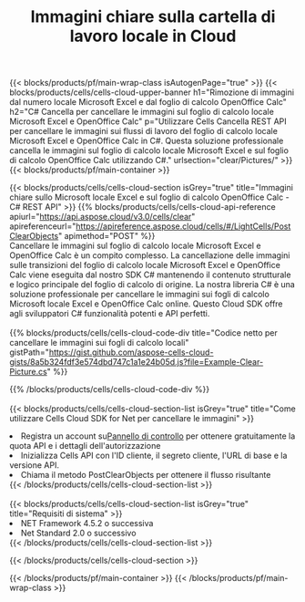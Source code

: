 ﻿---
title:  Immagini chiare sulla cartella di lavoro locale in Cloud
description: API cloud e SDK per cancellare le immagini su Microsoft Excel e OpenOffice Calc. Immagini chiare sui fogli di calcolo locali tramite il Cloud Cells API. L'SDK supporta tipi di linguaggi di sviluppo. Includono Android, C#, Go, Java, NodeJS, Perl, PHP, Python, Ruby e swift.
---
{{< blocks/products/pf/main-wrap-class isAutogenPage="true" >}}
{{< blocks/products/cells/cells-cloud-upper-banner h1="Rimozione di immagini dal numero locale Microsoft Excel e dal foglio di calcolo OpenOffice Calc" h2="C# Cancella per cancellare le immagini sul foglio di calcolo locale Microsoft Excel e OpenOffice Calc" p="Utilizzare Cells Cancella REST API per cancellare le immagini sui flussi di lavoro del foglio di calcolo locale Microsoft Excel e OpenOffice Calc in C#. Questa soluzione professionale cancella le immagini sul foglio di calcolo locale Microsoft Excel e sul foglio di calcolo OpenOffice Calc utilizzando C#." urlsection="clear/Pictures/" >}}
{{< blocks/products/pf/main-container >}}

{{< blocks/products/cells/cells-cloud-section isGrey="true" title="Immagini chiare sullo Microsoft locale Excel e sul foglio di calcolo OpenOffice Calc - C# REST API" >}}
{{% blocks/products/cells/cells-cloud-api-reference apiurl="https://api.aspose.cloud/v3.0/cells/clear" apireferenceurl="https://apireference.aspose.cloud/cells/#/LightCells/PostClearObjects" apimethod="POST" %}}
<br/>
Cancellare le immagini sul foglio di calcolo locale Microsoft Excel e OpenOffice Calc è un compito complesso. La cancellazione delle immagini sulle transizioni del foglio di calcolo locale Microsoft Excel e OpenOffice Calc viene eseguita dal nostro SDK C# mantenendo il contenuto strutturale e logico principale del foglio di calcolo di origine. La nostra libreria C# è una soluzione professionale per cancellare le immagini sui fogli di calcolo Microsoft locale Excel e OpenOffice Calc online. Questo Cloud SDK offre agli sviluppatori C# funzionalità potenti e API perfetti.
<br/>
<br/>
{{% blocks/products/cells/cells-cloud-code-div title="Codice netto per cancellare le immagini sui fogli di calcolo locali" gistPath="https://gist.github.com/aspose-cells-cloud-gists/8a5b324fdf3e574dbd747c1a1e24b05d.js?file=Example-Clear-Picture.cs" %}}
  
{{% /blocks/products/cells/cells-cloud-code-div %}}
<br/>
<br/>
{{< blocks/products/cells/cells-cloud-section-list isGrey="true" title="Come utilizzare Cells Cloud SDK for Net per cancellare le immagini" >}}
<li> Registra un account su<a href="https://dashboard.aspose.cloud/">Pannello di controllo</a> per ottenere gratuitamente la quota API e i dettagli dell'autorizzazione</li>
<li>Inizializza Cells API con l'ID cliente, il segreto cliente, l'URL di base e la versione API.</li>
<li>Chiama il metodo PostClearObjects per ottenere il flusso risultante</li>
{{< /blocks/products/cells/cells-cloud-section-list >}}
<br/>
<br/>
{{< blocks/products/cells/cells-cloud-section-list isGrey="true" title="Requisiti di sistema" >}}
<li>NET Framework 4.5.2 o successiva</li>
<li>Net Standard 2.0 o successivo</li>
{{< /blocks/products/cells/cells-cloud-section-list >}}

{{< /blocks/products/cells/cells-cloud-section >}}

{{< /blocks/products/pf/main-container >}}
{{< /blocks/products/pf/main-wrap-class >}}
